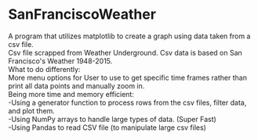 # SanFranciscoWeather
A program that utilizes matplotlib to create a graph using data taken from a csv file.
<br />Csv file scrapped from Weather Underground. Csv data is based on San Francisco's Weather 1948-2015.
<br />What to do differently:
  <br /> More menu options for User to use to get specific time frames rather than print all data points and manually zoom in.
  <br /> Being more time and memory efficient:
   <br /> -Using a generator function to process rows from the csv files, filter data, and plot them. 
<br />-Using NumPy arrays to handle large types of data. (Super Fast)
<br />-Using Pandas to read CSV file (to manipulate large csv files)
  

